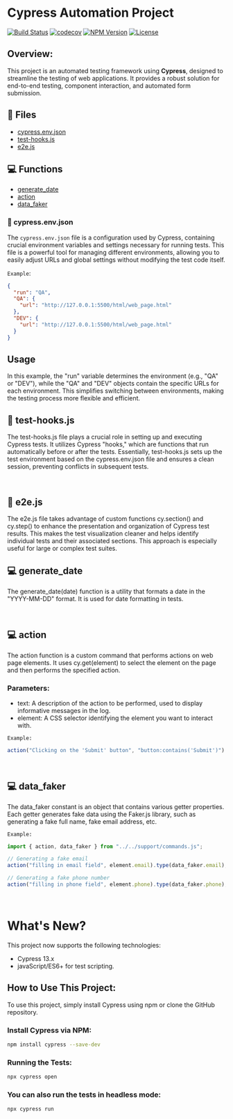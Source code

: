 # Cypress Automation Project

[![Build Status](https://travis-ci.org/your-username/cypress-automation.svg?branch=master)](https://travis-ci.org/your-username/cypress-automation "Travis CI")
[![codecov](https://codecov.io/gh/your-username/cypress-automation/branch/master/graph/badge.svg)](https://codecov.io/gh/your-username/cypress-automation)
[![NPM Version](https://img.shields.io/npm/v/cypress.svg?label=NPM)](https://www.npmjs.com/package/cypress)
[![License](https://img.shields.io/badge/License-MIT-blue.svg)](https://opensource.org/licenses/MIT)

## Overview:

This project is an automated testing framework using **Cypress**, designed to streamline the testing of web applications. It provides a robust solution for end-to-end testing, component interaction, and automated form submission.

## 📑 Files

- [cypress.env.json](#📑cypress-env-json)
- [test-hooks.js](#📑test-hooks-js)
- [e2e.js](#📑e2e-js)

## 💻 Functions

- [generate_date](#💻generate-date)
- [action](#💻action)
- [data_faker](#💻data-faker)

### 📑 cypress.env.json

The `cypress.env.json` file is a configuration used by Cypress, containing crucial environment variables and settings necessary for running tests. This file is a powerful tool for managing different environments, allowing you to easily adjust URLs and global settings without modifying the test code itself.

`Example`:

```json
{
  "run": "QA",
  "QA": {
    "url": "http://127.0.0.1:5500/html/web_page.html"
  },
  "DEV": {
    "url": "http://127.0.0.1:5500/html/web_page.html"
  }
}
```

## Usage

In this example, the "run" variable determines the environment (e.g., "QA" or "DEV"), while the "QA" and "DEV" objects contain the specific URLs for each environment. This simplifies switching between environments, making the testing process more flexible and efficient.
<br>

##  📑 test-hooks.js

The test-hooks.js file plays a crucial role in setting up and executing Cypress tests. It utilizes Cypress "hooks," which are functions that run automatically before or after the tests. Essentially, test-hooks.js sets up the test environment based on the cypress.env.json file and ensures a clean session, preventing conflicts in subsequent tests.

<br>

## 📑 e2e.js

The e2e.js file takes advantage of custom functions cy.section() and cy.step() to enhance the presentation and organization of Cypress test results. This makes the test visualization cleaner and helps identify individual tests and their associated sections. This approach is especially useful for large or complex test suites.
<br>

## 💻 generate_date

The generate_date(date) function is a utility that formats a date in the "YYYY-MM-DD" format. It is used for date formatting in tests.

<br>

## 💻 action

The action function is a custom command that performs actions on web page elements. It uses cy.get(element) to select the element on the page and then performs the specified action.

### Parameters:

- text: A description of the action to be performed, used to display informative messages in the log.
- element: A CSS selector identifying the element you want to interact with.

`Example:`

```javaScript
action("Clicking on the 'Submit' button", "button:contains('Submit')").click();
```

<br>

## 💻 data_faker

The data_faker constant is an object that contains various getter properties. Each getter generates fake data using the Faker.js library, such as generating a fake full name, fake email address, etc.

`Example:`

```javaScript
import { action, data_faker } from "../../support/commands.js";

// Generating a fake email
action("filling in email field", element.email).type(data_faker.email);

// Generating a fake phone number
action("filling in phone field", element.phone).type(data_faker.phone);
```

<br>

# What's New?

This project now supports the following technologies:
- Cypress 13.x
- javaScript/ES6+ for test scripting.

## How to Use This Project:

To use this project, simply install Cypress using npm or clone the GitHub repository.

### Install Cypress via NPM:

```bash
npm install cypress --save-dev
```

### Running the Tests:

```bash
npx cypress open
```

### You can also run the tests in headless mode:

```bash
npx cypress run
```
